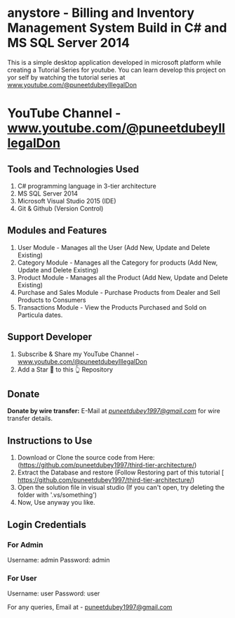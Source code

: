 # anystore - Billing and Inventory Management System Build in C# and MS SQL Server 2014

This is a simple desktop application developed in microsoft platform while creating a Tutorial Series for youtube.
You can learn develop this project on yor self by watching the tutorial series at www.youtube.com/@puneetdubeyIllegalDon

# YouTube Channel - www.youtube.com/@puneetdubeyIllegalDon

## Tools and Technologies Used
1. C# programming language in 3-tier architecture
2. MS SQL Server 2014 
3. Microsoft Visual Studio 2015 (IDE)
4. Git & Github (Version Control)

## Modules and Features
1. User Module - Manages all the User (Add New, Update and Delete Existing)
3. Category Module - Manages all the Category for products (Add New, Update and Delete Existing)
4. Product Module - Manages all the Product (Add New, Update and Delete Existing)
5. Purchase and Sales Module - Purchase Products from Dealer and Sell Products to Consumers
6. Transactions Module - View the Products Purchased and Sold on Particula dates.



## Support Developer
1. Subscribe & Share my YouTube Channel - www.youtube.com/@puneetdubeyIllegalDon
2. Add a Star 🌟  to this 👆 Repository


## Donate



**Donate by wire transfer:** E-Mail at *puneetdubey1997@gmail.com* for wire transfer details. 


## Instructions to Use
1. Download or Clone the source code from Here: (https://github.com/puneetdubey1997/third-tier-architecture/)
2. Extract the Database and restore (Follow Restoring part of this tutorial [ https://github.com/puneetdubey1997/third-tier-architecture/)
3. Open the solution file in visual studio (If you can't open, try deleting the folder with '.vs/something')
4. Now, Use anyway you like.

## Login Credentials
### For Admin
Username: admin
Password: admin

### For User
Username: user
Password: user

For any queries, Email at - puneetdubey1997@gmail.com

